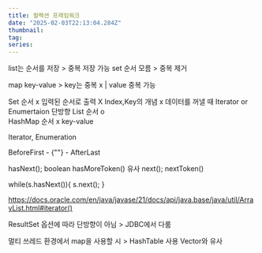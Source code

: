 ```yaml
---
title: 컬렉션 프레임워크
date: "2025-02-03T22:13:04.284Z"
thumbnail:
tag: 
series:
---
```


list는 순서를 저장 > 중복 저장 가능
set 순서 모름 > 중복 제거

map key-value > key는 중복 x | value 중복 가능

Set     순서 x      입력된 순서로 출력 X        Index,Key의 개념 x          데이터를 꺼낼 때 Iterator or Enumertaion 단방향
List    순서 o      
HashMap 순서 x      key-value

Iterator, Enumeration

BeforeFirst - {""} - AfterLast

hasNext();  boolean          hasMoreToken() 유사
next();                      nextToken()

while(s.hasNext()){
    s.next();
}

https://docs.oracle.com/en/java/javase/21/docs/api/java.base/java/util/ArrayList.html#iterator()



ResultSet 옵션에 따라 단방향이 아님 > JDBC에서 다룸

멀티 쓰레드 환경에서 map을 사용할 시 > HashTable 사용
Vector와 유사

